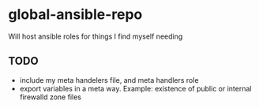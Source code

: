 # global-ansible-repo
Will host ansible roles for things I find myself needing

## TODO
* include my meta handelers file, and meta handlers role
* export variables in a meta way. Example: existence of public or internal firewalld zone files